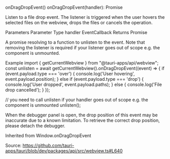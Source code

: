 onDragDropEvent()
onDragDropEvent(handler): Promise<UnlistenFn>

Listen to a file drop event. The listener is triggered when the user hovers the selected files on the webview, drops the files or cancels the operation.

Parameters
Parameter Type
handler EventCallback<DragDropEvent>
Returns
Promise<UnlistenFn>

A promise resolving to a function to unlisten to the event. Note that removing the listener is required if your listener goes out of scope e.g. the component is unmounted.

Example
import { getCurrentWebview } from "@tauri-apps/api/webview";
const unlisten = await getCurrentWebview().onDragDropEvent((event) => {
if (event.payload.type === 'over') {
console.log('User hovering', event.payload.position);
} else if (event.payload.type === 'drop') {
console.log('User dropped', event.payload.paths);
} else {
console.log('File drop cancelled');
}
});

// you need to call unlisten if your handler goes out of scope e.g. the component is unmounted
unlisten();

When the debugger panel is open, the drop position of this event may be inaccurate due to a known limitation. To retrieve the correct drop position, please detach the debugger.

Inherited from
Window.onDragDropEvent

Source: https://github.com/tauri-apps/tauri/blob/dev/packages/api/src/webview.ts#L640
